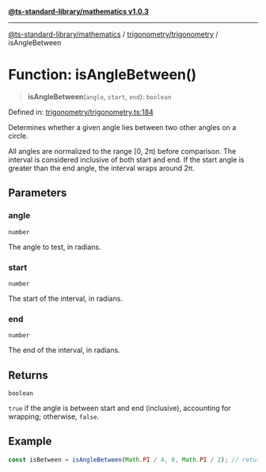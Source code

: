[**@ts-standard-library/mathematics v1.0.3**](../../../README.md)

***

[@ts-standard-library/mathematics](../../../README.md) / [trigonometry/trigonometry](../README.md) / isAngleBetween

# Function: isAngleBetween()

> **isAngleBetween**(`angle`, `start`, `end`): `boolean`

Defined in: [trigonometry/trigonometry.ts:184](https://github.com/gabaudette/ts-stdlib/blob/be448e6a9d9c20c6c2f27f6550ce4e65fc8c9b89/packages/mathematics/src/trigonometry/trigonometry.ts#L184)

Determines whether a given angle lies between two other angles on a circle.

All angles are normalized to the range [0, 2π) before comparison.
The interval is considered inclusive of both start and end.
If the start angle is greater than the end angle, the interval wraps around 2π.

## Parameters

### angle

`number`

The angle to test, in radians.

### start

`number`

The start of the interval, in radians.

### end

`number`

The end of the interval, in radians.

## Returns

`boolean`

`true` if the angle is between start and end (inclusive), accounting for wrapping; otherwise, `false`.

## Example

```typescript
const isBetween = isAngleBetween(Math.PI / 4, 0, Math.PI / 2); // returns true
```
